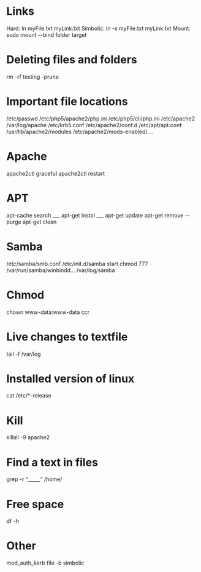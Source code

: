 # Links
Hard:     ln myFile.txt myLink.txt 
Simbolic: ln -s myFile.txt myLink.txt 
Mount:    sudo mount --bind folder target

# Deleting files and folders
rm -rf testing -prune

# Important file locations
/etc/passwd
/etc/php5/apache2/php.ini
/etc/php5/cli/php.ini
/etc/apache2
/var/log/apache
/etc/krb5.conf
/etc/apache2/conf.d
/etc/apt/apt.conf
/usr/lib/apache2/modules
/etc/apache2/mods-enabled/....


# Apache
apache2ctl graceful
apache2ctl restart

# APT
apt-cache search ___
apt-get instal ___
apt-get update
apt-get remove -- purge
apt-get clean

# Samba
/etc/samba/smb.conf
/etc/init.d/samba start
chmod 777 /var/run/samba/winbindd...
/var/log/samba

# Chmod
chown www-data:www-data ccr

# Live changes to textfile
tail -f /var/log

# Installed version of linux
cat /etc/*-release

# Kill 
killall -9 apache2

# Find a text in files
grep -r “_____” /home/

# Free space
df -h

# Other
mod_auth_kerb
file -b simbolic
